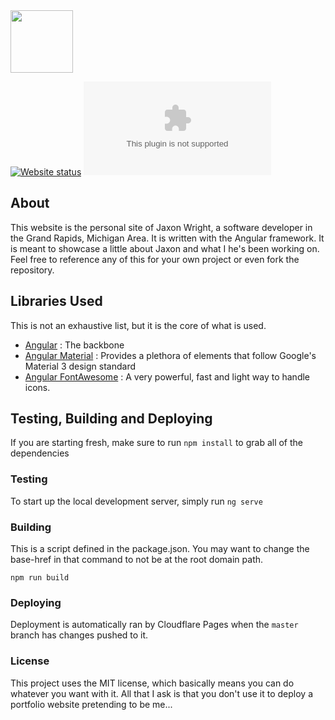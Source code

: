 <img src="https://jaxon.dev/assets/img/branding/favicon.svg" width="100px"/>

[![Website status](https://img.shields.io/website-up-down-green-red/http/jaxonwright.com.svg?style=flat-square)](https://jaxonwright.com)
[![GitHub license](https://img.shields.io/github/license/JaxonWright/jaxonwright.com?style=flat-square)](https://github.com/JaxonWright/jaxonwright.com/blob/master/LICENSE)

## About
This website is the personal site of Jaxon Wright, a software developer in the Grand Rapids, Michigan Area. It is written with the Angular framework. It is meant to showcase a little about Jaxon and what I he's been working on. Feel free to reference any of this for your own project or even fork the repository.

## Libraries Used
This is not an exhaustive list, but it is the core of what is used.
- [Angular](https://github.com/angular/angular) : The backbone
- [Angular Material](https://github.com/angular/components) : Provides a plethora of elements that follow Google's Material 3 design standard
- [Angular FontAwesome](https://fontawesome.com/) : A very powerful, fast and light way to handle icons.

## Testing, Building and Deploying
If you are starting fresh, make sure to run `npm install` to grab all of the dependencies

### Testing
To start up the local development server, simply run `ng serve`

### Building
This is a script defined in the package.json. You may want to change the base-href in that command to not be at the root domain path.

`npm run build`


### Deploying
Deployment is automatically ran by Cloudflare Pages when the `master` branch has changes pushed to it.


### License
This project uses the MIT license, which basically means you can do whatever you want with it. All that I ask is that you don't use it to deploy a portfolio website pretending to be me...
